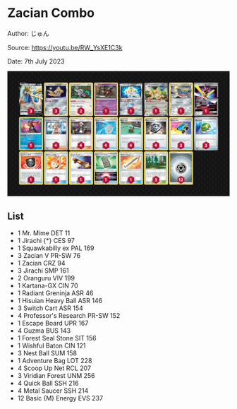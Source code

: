 # Zacian Combo

Author: じゅん

Source: <https://youtu.be/RW_YsXE1C3k>

Date: 7th July 2023

![decklist](../../images/PAL/Zacian%20Combo/1-%20Zacian%20Combo.png)

## List

* 1 Mr. Mime DET 11
* 1 Jirachi {*} CES 97
* 1 Squawkabilly ex PAL 169
* 3 Zacian V PR-SW 76
* 1 Zacian CRZ 94
* 3 Jirachi SMP 161
* 2 Oranguru VIV 199
* 1 Kartana-GX CIN 70
* 1 Radiant Greninja ASR 46
* 1 Hisuian Heavy Ball ASR 146
* 3 Switch Cart ASR 154
* 4 Professor's Research PR-SW 152
* 1 Escape Board UPR 167
* 4 Guzma BUS 143
* 1 Forest Seal Stone SIT 156
* 1 Wishful Baton CIN 121
* 3 Nest Ball SUM 158
* 1 Adventure Bag LOT 228
* 4 Scoop Up Net RCL 207
* 3 Viridian Forest UNM 256
* 4 Quick Ball SSH 216
* 4 Metal Saucer SSH 214
* 12 Basic {M} Energy EVS 237
